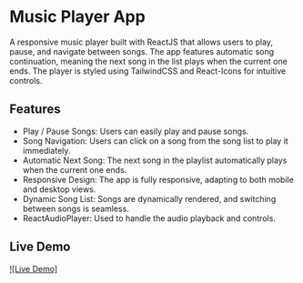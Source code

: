 # Music Player App

A responsive music player built with ReactJS that allows users to play, pause, and navigate between songs. The app features automatic song continuation, meaning the next song in the list plays when the current one ends. The player is styled using TailwindCSS and React-Icons for intuitive controls.

## Features

- Play / Pause Songs: Users can easily play and pause songs.
- Song Navigation: Users can click on a song from the song list to play it immediately.
- Automatic Next Song: The next song in the playlist automatically plays when the current one ends.
- Responsive Design: The app is fully responsive, adapting to both mobile and desktop views.
- Dynamic Song List: Songs are dynamically rendered, and switching between songs is seamless.
- ReactAudioPlayer: Used to handle the audio playback and controls.

## Live Demo
[![Live Demo]](https://music-player-by-ankit.netlify.app/)
